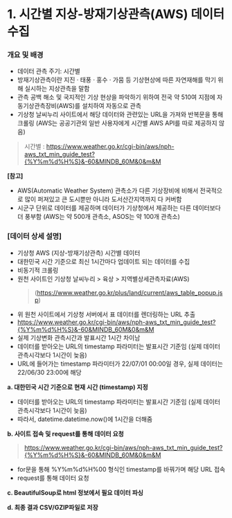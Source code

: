 # 1. 시간별 지상-방재기상관측(AWS) 데이터 수집
### 개요 및 배경
- 데이터 관측 주기: 시간별
- 방재기상관측이란 지진 · 태풍 · 홍수 · 가뭄 등 기상현상에 따른 자연재해를 막기 위해 실시하는 지상관측을 말함
- 관측 공백 해소 및 국지적인 기상 현상을 파악하기 위하여 전국 약 510여 지점에 자동기상관측장비(AWS)를 설치하여 자동으로 관측
- 기상청 날씨누리 사이트에서 해당 데이터와 관련있는 URL을 가져와 반복문을 통해 크롤링 (AWS는 공공기관외 일반 사용자에게 시간별 AWS API를 따로 제공하지 않음)
> 시간별 : https://www.weather.go.kr/cgi-bin/aws/nph-aws_txt_min_guide_test?{%Y%m%d%H%S}&-60&MINDB_60M&0&m&M

**[참고]**
- AWS(Automatic Weather System) 관측소가 다른 기상장비에 비해서 전국적으로 많이 퍼져있고 큰 도시뿐만 아니라 도서산간지역까지 다 커버함
- 시군구 단위로 데이터를 제공하며 데이터가 기상청에서 제공하는 다른 데이터보다 더 풍부함 (AWS는 약 500개 관측소, ASOS는 약 100개 관측소)

### [데이터 상세 설명]
- 기상청 AWS (지상-방재기상관측) 시간별 데이터
- 대한민국 시간 기준으로 최신 1시간마다 업데이트 되는 데이터를 수집
- 비동기적 크롤링
- 원천 사이트인 기상청 날씨누리 > 육상 > 지역별상세관측자료(AWS)
  > (https://www.weather.go.kr/plus/land/current/aws_table_popup.jsp)
- 위 원천 사이트에서  기상청 서버에서 표 데이터를 렌더링하는 URL 추출
- https://www.weather.go.kr/cgi-bin/aws/nph-aws_txt_min_guide_test?{%Y%m%d%H%S}&-60&MINDB_60M&0&m&M
- 실제 기상변화 관측시간과 발표시간 1시간 차이남
- 데이터를 받아오는 URL의 timestamp 파라미터는 발표시간 기준임 (실제 데이터 관측시각보다 1시간이 늦음)
- URL에 들어가는 timestamp 파라미터가 22/07/01 00:00일 경우, 실제 데이터는 22/06/30 23:00에 해당

**a. 대한민국 시간 기준으로 현재 시간 (timestamp) 지정**
- 데이터를 받아오는 URL의 timestamp 파라미터는 발표시간 기준임 (실제 데이터 관측시각보다 1시간이 늦음)
- 따라서, datetime.datetime.now()에 1시간을 더해줌

**b. 사이트 접속 및 request를 통해 데이터 요청**
> https://www.weather.go.kr/cgi-bin/aws/nph-aws_txt_min_guide_test?{%Y%m%d%H%S}&-60&MINDB_60M&0&m&M
* for문을 통해 %Y%m%d%H%00 형식인 timestamp를 바꿔가며 해당 URL 접속
* request를 통해 데이터 요청

**c. BeautifulSoup로 html 정보에서 필요 데이터 파싱**

**d. 최종 결과 CSV/GZIP파일로 저장**
